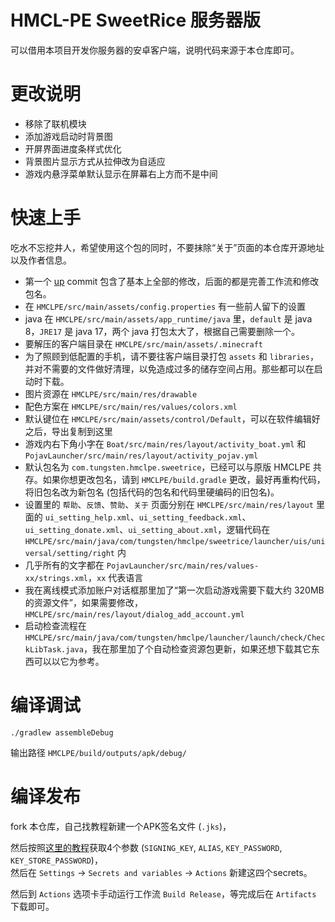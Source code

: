 # HMCL-PE SweetRice 服务器版

可以借用本项目开发你服务器的安卓客户端，说明代码来源于本仓库即可。

# 更改说明

* 移除了联机模块
* 添加游戏启动时背景图
* 开屏界面进度条样式优化
* 背景图片显示方式从拉伸改为自适应
* 游戏内悬浮菜单默认显示在屏幕右上方而不是中间

# 快速上手

吃水不忘挖井人，希望使用这个包的同时，不要抹除“关于”页面的本仓库开源地址以及作者信息。

* 第一个 [up](https://github.com/MrXiaoM/HMCL-PE-CN/commit/306f638105f7b04e26acb47ac00a5f3689002d3e) commit 包含了基本上全部的修改，后面的都是完善工作流和修改包名。
* 在 `HMCLPE/src/main/assets/config.properties` 有一些前人留下的设置
* java 在 `HMCLPE/src/main/assets/app_runtime/java` 里，`default` 是 java 8，`JRE17` 是 java 17，两个 java 打包太大了，根据自己需要删除一个。
* 要解压的客户端目录在 `HMCLPE/src/main/assets/.minecraft`
* 为了照顾到低配置的手机，请不要往客户端目录打包 `assets` 和 `libraries`，并对不需要的文件做好清理，以免造成过多的储存空间占用。那些都可以在启动时下载。
* 图片资源在 `HMCLPE/src/main/res/drawable`
* 配色方案在 `HMCLPE/src/main/res/values/colors.xml`
* 默认键位在 `HMCLPE/src/main/assets/control/Default`，可以在软件编辑好之后，导出复制到这里
* 游戏内右下角小字在 `Boat/src/main/res/layout/activity_boat.yml` 和 `PojavLauncher/src/main/res/layout/activity_pojav.yml`
* 默认包名为 `com.tungsten.hmclpe.sweetrice`，已经可以与原版 HMCLPE 共存。如果你想更改包名，请到 `HMCLPE/build.gradle` 更改，最好再重构代码，将旧包名改为新包名 (包括代码的包名和代码里硬编码的旧包名)。
* 设置里的 `帮助`、`反馈`、`赞助`、`关于` 页面分别在 `HMCLPE/src/main/res/layout` 里面的 `ui_setting_help.xml`、`ui_setting_feedback.xml`、`ui_setting_donate.xml`、`ui_setting_about.xml`，逻辑代码在 `HMCLPE/src/main/java/com/tungsten/hmclpe/sweetrice/launcher/uis/universal/setting/right` 内
* 几乎所有的文字都在 `PojavLauncher/src/main/res/values-xx/strings.xml`，`xx` 代表语言
* 我在离线模式添加账户对话框那里加了“第一次启动游戏需要下载大约 320MB 的资源文件”，如果需要修改，`HMCLPE/src/main/res/layout/dialog_add_account.yml`
* 启动检查流程在 `HMCLPE/src/main/java/com/tungsten/hmclpe/launcher/launch/check/CheckLibTask.java`，我在那里加了个自动检查资源包更新，如果还想下载其它东西可以以它为参考。

# 编译调试
```
./gradlew assembleDebug
```
输出路径 `HMCLPE/build/outputs/apk/debug/`

# 编译发布
fork 本仓库，自己找教程新建一个APK签名文件 (`.jks`)，  

然后按照[这里的教程](https://github.com/r0adkll/sign-android-release)获取4个参数 (`SIGNING_KEY`, `ALIAS`, `KEY_PASSWORD`, `KEY_STORE_PASSWORD`)，  
然后在 `Settings` -> `Secrets and variables` -> `Actions` 新建这四个secrets。

然后到 `Actions` 选项卡手动运行工作流 `Build Release`，等完成后在 `Artifacts` 下载即可。
